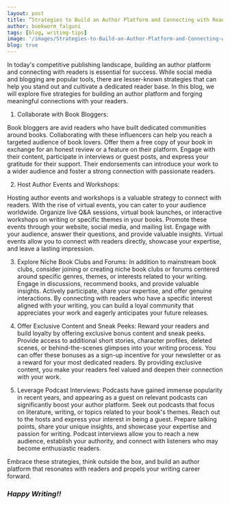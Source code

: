 ```yaml
---
layout: post
title: “Strategies to Build an Author Platform and Connecting with Readers”
author: bookworm_falguni
tags: [blog, writing-tips]
image: '/images/Strategies-to-Build-an-Author-Platform-and-Connecting-with-Readers.png'
blog: true
---
```

In today's competitive publishing landscape, building an author platform and connecting with readers is essential for success. While social media and blogging are popular tools, there are lesser-known strategies that can help you stand out and cultivate a dedicated reader base. In this blog, we will explore five strategies for building an author platform and forging meaningful connections with your readers.

1. Collaborate with Book Bloggers:

Book bloggers are avid readers who have built dedicated communities around books. Collaborating with these influencers can help you reach a targeted audience of book lovers. Offer them a free copy of your book in exchange for an honest review or a feature on their platform. Engage with their content, participate in interviews or guest posts, and express your gratitude for their support. Their endorsements can introduce your work to a wider audience and foster a strong connection with passionate readers.

2. Host Author Events and Workshops:

Hosting  author events and workshops is a valuable strategy to connect with readers. With the rise of virtual events, you can cater to your audience worldwide. Organize live Q&A sessions, virtual book launches, or interactive workshops on writing or specific themes in your books. Promote these events through your website, social media, and mailing list. Engage with your audience, answer their questions, and provide valuable insights. Virtual events allow you to connect with readers directly, showcase your expertise, and leave a lasting impression.

3. Explore Niche Book Clubs and Forums:
In addition to mainstream book clubs, consider joining or creating niche book clubs or forums centered around specific genres, themes, or interests related to your writing. Engage in discussions, recommend books, and provide valuable insights. Actively participate, share your expertise, and offer genuine interactions. By connecting with readers who have a specific interest aligned with your writing, you can build a loyal community that appreciates your work and eagerly anticipates your future releases.

4. Offer Exclusive Content and Sneak Peeks:
Reward your readers and build loyalty by offering exclusive bonus content and sneak peeks. Provide access to additional short stories, character profiles, deleted scenes, or behind-the-scenes glimpses into your writing process. You can offer these bonuses as a sign-up incentive for your newsletter or as a reward for your most dedicated readers. By providing exclusive content, you make your readers feel valued and deepen their connection with your work.

5. Leverage Podcast Interviews:
Podcasts have gained immense popularity in recent years, and appearing as a guest on relevant podcasts can significantly boost your author platform. Seek out podcasts that focus on literature, writing, or topics related to your book's themes. Reach out to the hosts and express your interest in being a guest. Prepare talking points, share your unique insights, and showcase your expertise and passion for writing. Podcast interviews allow you to reach a new audience, establish your authority, and connect with listeners who may become enthusiastic readers.

Embrace these strategies, think outside the box, and build an author platform that resonates with readers and propels your writing career forward.

### ***Happy Writing!!***
